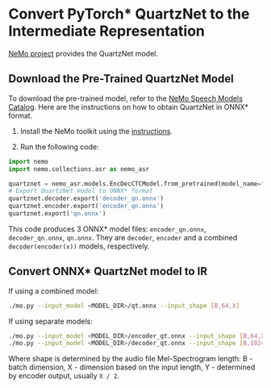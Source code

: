 # Convert PyTorch* QuartzNet to the Intermediate Representation

[NeMo project](https://github.com/NVIDIA/NeMo) provides the QuartzNet model.

## Download the Pre-Trained QuartzNet Model

To download the pre-trained model, refer to the [NeMo Speech Models Catalog](https://ngc.nvidia.com/catalog/models/nvidia:nemospeechmodels).
Here are the instructions on how to obtain QuartzNet in ONNX* format.

1. Install the NeMo toolkit using the [instructions](https://github.com/NVIDIA/NeMo/tree/main#installation).

2. Run the following code:

```python
import nemo
import nemo.collections.asr as nemo_asr

quartznet = nemo_asr.models.EncDecCTCModel.from_pretrained(model_name="QuartzNet15x5Base-En")
# Export QuartzNet model to ONNX* format
quartznet.decoder.export('decoder_qn.onnx')
quartznet.encoder.export('encoder_qn.onnx')
quartznet.export('qn.onnx')
```

This code produces 3 ONNX* model files: `encoder_qn.onnx`, `decoder_qn.onnx`, `qn.onnx`.
They are `decoder`, `encoder` and a combined `decoder(encoder(x))` models, respectively.

## Convert ONNX* QuartzNet model to IR

If using a combined model:
```sh
./mo.py --input_model <MODEL_DIR>/qt.onnx --input_shape [B,64,X]
```
If using separate models:
```sh
./mo.py --input_model <MODEL_DIR>/encoder_qt.onnx --input_shape [B,64,X]
./mo.py --input_model <MODEL_DIR>/decoder_qt.onnx --input_shape [B,1024,Y]
```

Where shape is determined by the audio file Mel-Spectrogram length: B - batch dimension, X - dimension based on the input length, Y - determined by encoder output, usually `X / 2`.

